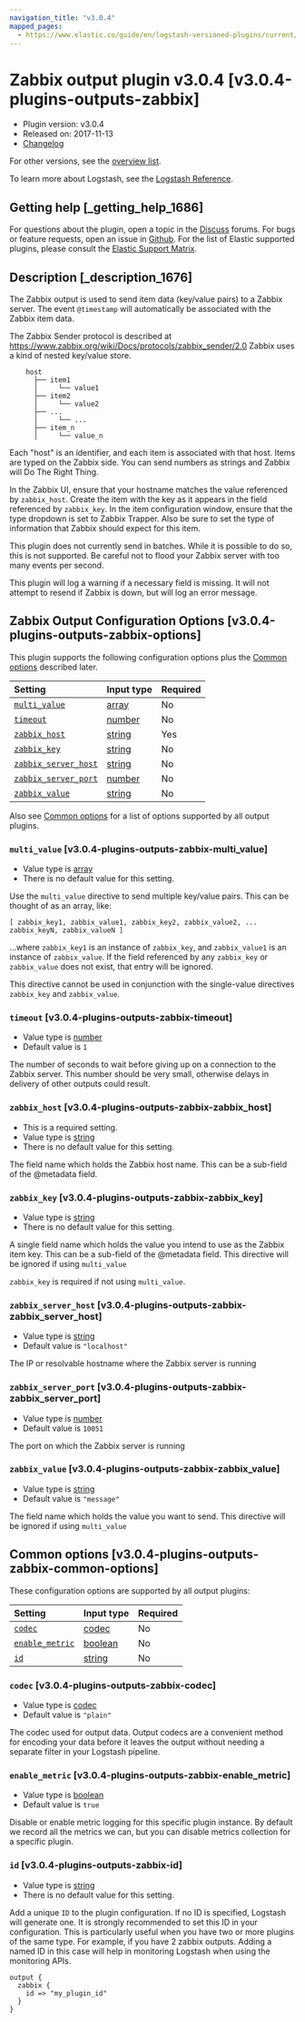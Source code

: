 ```yaml
---
navigation_title: "v3.0.4"
mapped_pages:
  - https://www.elastic.co/guide/en/logstash-versioned-plugins/current/v3.0.4-plugins-outputs-zabbix.html
---
```


# Zabbix output plugin v3.0.4 [v3.0.4-plugins-outputs-zabbix]

* Plugin version: v3.0.4
* Released on: 2017-11-13
* [Changelog](https://github.com/logstash-plugins/logstash-output-zabbix/blob/v3.0.4/CHANGELOG.md)

For other versions, see the [overview list](output-zabbix-index.md).

To learn more about Logstash, see the [Logstash Reference](https://www.elastic.co/guide/en/logstash/current/index.html).

## Getting help [_getting_help_1686]

For questions about the plugin, open a topic in the [Discuss](http://discuss.elastic.co) forums. For bugs or feature requests, open an issue in [Github](https://github.com/logstash-plugins/logstash-output-zabbix). For the list of Elastic supported plugins, please consult the [Elastic Support Matrix](https://www.elastic.co/support/matrix#matrix_logstash_plugins).

## Description [_description_1676]

The Zabbix output is used to send item data (key/value pairs) to a Zabbix server. The event `@timestamp` will automatically be associated with the Zabbix item data.

The Zabbix Sender protocol is described at <https://www.zabbix.org/wiki/Docs/protocols/zabbix_sender/2.0> Zabbix uses a kind of nested key/value store.

```
    host
      ├── item1
      │     └── value1
      ├── item2
      │     └── value2
      ├── ...
      │     └── ...
      ├── item_n
      │     └── value_n
```

Each "host" is an identifier, and each item is associated with that host. Items are typed on the Zabbix side. You can send numbers as strings and Zabbix will Do The Right Thing.

In the Zabbix UI, ensure that your hostname matches the value referenced by `zabbix_host`. Create the item with the key as it appears in the field referenced by `zabbix_key`. In the item configuration window, ensure that the type dropdown is set to Zabbix Trapper. Also be sure to set the type of information that Zabbix should expect for this item.

This plugin does not currently send in batches. While it is possible to do so, this is not supported. Be careful not to flood your Zabbix server with too many events per second.

This plugin will log a warning if a necessary field is missing. It will not attempt to resend if Zabbix is down, but will log an error message.

## Zabbix Output Configuration Options [v3.0.4-plugins-outputs-zabbix-options]

This plugin supports the following configuration options plus the [Common options](v3-0-4-plugins-outputs-zabbix.md#v3.0.4-plugins-outputs-zabbix-common-options) described later.

| Setting | Input type | Required |
| :- | :- | :- |
| [`multi_value`](v3-0-4-plugins-outputs-zabbix.md#v3.0.4-plugins-outputs-zabbix-multi_value) | [array](/lsr/value-types.md#array) | No |
| [`timeout`](v3-0-4-plugins-outputs-zabbix.md#v3.0.4-plugins-outputs-zabbix-timeout) | [number](/lsr/value-types.md#number) | No |
| [`zabbix_host`](v3-0-4-plugins-outputs-zabbix.md#v3.0.4-plugins-outputs-zabbix-zabbix_host) | [string](/lsr/value-types.md#string) | Yes |
| [`zabbix_key`](v3-0-4-plugins-outputs-zabbix.md#v3.0.4-plugins-outputs-zabbix-zabbix_key) | [string](/lsr/value-types.md#string) | No |
| [`zabbix_server_host`](v3-0-4-plugins-outputs-zabbix.md#v3.0.4-plugins-outputs-zabbix-zabbix_server_host) | [string](/lsr/value-types.md#string) | No |
| [`zabbix_server_port`](v3-0-4-plugins-outputs-zabbix.md#v3.0.4-plugins-outputs-zabbix-zabbix_server_port) | [number](/lsr/value-types.md#number) | No |
| [`zabbix_value`](v3-0-4-plugins-outputs-zabbix.md#v3.0.4-plugins-outputs-zabbix-zabbix_value) | [string](/lsr/value-types.md#string) | No |

Also see [Common options](v3-0-4-plugins-outputs-zabbix.md#v3.0.4-plugins-outputs-zabbix-common-options) for a list of options supported by all output plugins.

### `multi_value` [v3.0.4-plugins-outputs-zabbix-multi_value]

* Value type is [array](/lsr/value-types.md#array)
* There is no default value for this setting.

Use the `multi_value` directive to send multiple key/value pairs. This can be thought of as an array, like:

`[ zabbix_key1, zabbix_value1, zabbix_key2, zabbix_value2, ... zabbix_keyN, zabbix_valueN ]`

…where `zabbix_key1` is an instance of `zabbix_key`, and `zabbix_value1` is an instance of `zabbix_value`. If the field referenced by any `zabbix_key` or `zabbix_value` does not exist, that entry will be ignored.

This directive cannot be used in conjunction with the single-value directives `zabbix_key` and `zabbix_value`.

### `timeout` [v3.0.4-plugins-outputs-zabbix-timeout]

* Value type is [number](/lsr/value-types.md#number)
* Default value is `1`

The number of seconds to wait before giving up on a connection to the Zabbix server. This number should be very small, otherwise delays in delivery of other outputs could result.

### `zabbix_host` [v3.0.4-plugins-outputs-zabbix-zabbix_host]

* This is a required setting.
* Value type is [string](/lsr/value-types.md#string)
* There is no default value for this setting.

The field name which holds the Zabbix host name. This can be a sub-field of the @metadata field.

### `zabbix_key` [v3.0.4-plugins-outputs-zabbix-zabbix_key]

* Value type is [string](/lsr/value-types.md#string)
* There is no default value for this setting.

A single field name which holds the value you intend to use as the Zabbix item key. This can be a sub-field of the @metadata field. This directive will be ignored if using `multi_value`

`zabbix_key` is required if not using `multi_value`.

### `zabbix_server_host` [v3.0.4-plugins-outputs-zabbix-zabbix_server_host]

* Value type is [string](/lsr/value-types.md#string)
* Default value is `"localhost"`

The IP or resolvable hostname where the Zabbix server is running

### `zabbix_server_port` [v3.0.4-plugins-outputs-zabbix-zabbix_server_port]

* Value type is [number](/lsr/value-types.md#number)
* Default value is `10051`

The port on which the Zabbix server is running

### `zabbix_value` [v3.0.4-plugins-outputs-zabbix-zabbix_value]

* Value type is [string](/lsr/value-types.md#string)
* Default value is `"message"`

The field name which holds the value you want to send. This directive will be ignored if using `multi_value`

## Common options [v3.0.4-plugins-outputs-zabbix-common-options]

These configuration options are supported by all output plugins:

| Setting | Input type | Required |
| :- | :- | :- |
| [`codec`](v3-0-4-plugins-outputs-zabbix.md#v3.0.4-plugins-outputs-zabbix-codec) | [codec](/lsr/value-types.md#codec) | No |
| [`enable_metric`](v3-0-4-plugins-outputs-zabbix.md#v3.0.4-plugins-outputs-zabbix-enable_metric) | [boolean](/lsr/value-types.md#boolean) | No |
| [`id`](v3-0-4-plugins-outputs-zabbix.md#v3.0.4-plugins-outputs-zabbix-id) | [string](/lsr/value-types.md#string) | No |

### `codec` [v3.0.4-plugins-outputs-zabbix-codec]

* Value type is [codec](/lsr/value-types.md#codec)
* Default value is `"plain"`

The codec used for output data. Output codecs are a convenient method for encoding your data before it leaves the output without needing a separate filter in your Logstash pipeline.

### `enable_metric` [v3.0.4-plugins-outputs-zabbix-enable_metric]

* Value type is [boolean](/lsr/value-types.md#boolean)
* Default value is `true`

Disable or enable metric logging for this specific plugin instance. By default we record all the metrics we can, but you can disable metrics collection for a specific plugin.

### `id` [v3.0.4-plugins-outputs-zabbix-id]

* Value type is [string](/lsr/value-types.md#string)
* There is no default value for this setting.

Add a unique `ID` to the plugin configuration. If no ID is specified, Logstash will generate one. It is strongly recommended to set this ID in your configuration. This is particularly useful when you have two or more plugins of the same type. For example, if you have 2 zabbix outputs. Adding a named ID in this case will help in monitoring Logstash when using the monitoring APIs.

```
output {
  zabbix {
    id => "my_plugin_id"
  }
}
```
